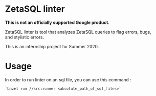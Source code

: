 # ZetaSQL linter

**This is not an officially supported Google product.**

ZetaSQL linter is tool that analyzes ZetaSQL queries to flag errors, bugs, and
stylistic errors.

This is an internship project for Summer 2020.

# Usage

In order to run linter on an sql file, you can use this command :
    
    `bazel run //src:runner <absolute_path_of_sql_files>`

